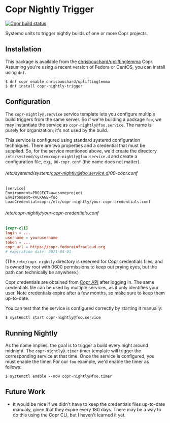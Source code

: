 # Copr Nightly Trigger

[![Copr build status][copr-status-image]][copr-nightly-trigger-package]

Systemd units to trigger nightly builds of one or more Copr projects.


## Installation

This package is available from the
[chrisbouchard/upliftinglemma][upliftinglemma-project] Copr. Assuming
you're using a recent version of Fedora or CentOS, you can install using `dnf`.

```console
$ dnf copr enable chrisbouchard/upliftinglemma
$ dnf install copr-nightly-trigger
```


## Configuration

The `copr-nightly@.service` service template lets you configure multiple build
triggers from the same server. So if we're building a package `foo`, we may
instantiate the service as `copr-nightly@foo.service`. The name is purely for
organization; it's not used by the build.

This service is configured using standard systemd configuration techniques.
There are two properties and a credential that must be supplied. So, for the
service mentioned above, we'd create the directory
`/etc/systemd/system/copr-nightly@foo.service.d` and create a configuration
file, e.g., `00-copr.conf` (the name does not matter).

###### /etc/systemd/system/copr-nightly@foo.service.d/00-copr.conf
```systemd
[service]
Environment=PROJECT=awesomeproject
Environment=PACKAGE=foo
LoadCredential=copr:/etc/copr-nightly/your-copr-credentials.conf
```

###### /etc/copr-nightly/your-copr-credentials.conf
```conf
[copr-cli]
login = ...
username = yourusername
token = ...
copr_url = https://copr.fedorainfracloud.org
# expiration date: 2021-04-01
```

(The `/etc/copr-nightly` directory is reserved for Copr credentials files, and
is owned by root with 0600 permissions to keep out prying eyes, but the path
can technically be anywhere.)

Copr credentials are obtained from [Copr API][copr-api] after logging in. The
same credentials file can be used by multiple services, as it only identifies
your user. Note credentials expire after a few months, so make sure to keep
them up-to-date.

You can test that the service is configured correctly by starting it manually:

```console
$ systemctl start copr-nightly@foo.service
```


## Running Nightly

As the name implies, the goal is to trigger a build every night around
midnight. The `copr-nightly@.timer` timer template will trigger the
corresponding service at that time. Once the service is configured, you must
enable the timer. For our `foo` example, we'd enable the timer as follows:

```console
$ systemctl enable --now copr-nightly@foo.timer
```


## Future Work

* It would be nice if we didn't have to keep the credentials files up-to-date
  manualy, given that they expire every 180 days. There may be a way to do this
  using the Copr CLI, but I haven't learned it yet.


[copr-api]: https://copr.fedorainfracloud.org/api/
[copr-nightly-trigger-package]: https://copr.fedorainfracloud.org/coprs/chrisbouchard/upliftinglemma/package/copr-nightly-trigger/
[copr-status-image]: https://copr.fedorainfracloud.org/coprs/chrisbouchard/upliftinglemma/package/copr-nightly-trigger/status_image/last_build.png
[upliftinglemma-project]: https://copr.fedorainfracloud.org/coprs/chrisbouchard/upliftinglemma

